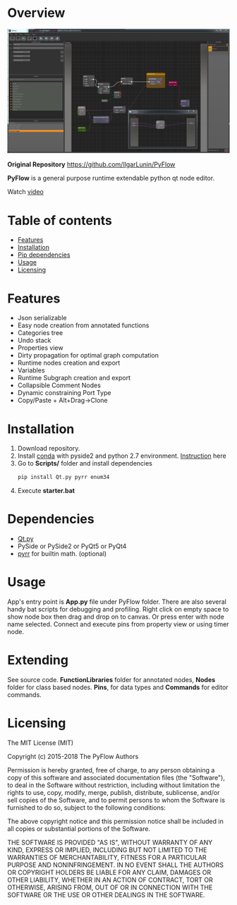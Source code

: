 # Overview
<p align="center">
  <img src="PyFlow/resources/PyFlow.jpg">
</p>

**Original Repository** https://github.com/IlgarLunin/PyFlow

**PyFlow** is a general purpose runtime extendable python qt node editor.

Watch [video](https://youtu.be/chnRrr1Qfj8)

# Table of contents
- [Features](#features)
- [Installation](#installation)
- [Pip dependencies](#dependencies)
- [Usage](#usage)
- [Licensing](#licensing)

# Features
- Json serializable
- Easy node creation from annotated functions
- Categories tree
- Undo stack
- Properties view
- Dirty propagation for optimal graph computation
- Runtime nodes creation and export
- Variables
- Runtime Subgraph creation and export
- Collapsible Comment Nodes
- Dynamic constraining Port Type
- Copy/Paste + Alt+Drag->Clone


# Installation
1. Download repository.
2. Install [conda](https://conda.io/miniconda.html) with pyside2 and python 2.7 environment. [Instruction](https://fredrikaverpil.github.io/2017/08/28/pyside2-easy-install/) here
3. Go to **Scripts/** folder and install dependencies
	```bash
	pip install Qt.py pyrr enum34
	```
4. Execute **starter.bat**


# Dependencies
- [Qt.py](https://github.com/mottosso/Qt.py)
- PySide or PySide2 or PyQt5 or PyQt4
- [pyrr](https://github.com/adamlwgriffiths/Pyrr) for builtin math. (optional)

# Usage
App's entry point is **App.py** file under PyFlow folder. There are also several handy bat scripts for debugging and profiling.
Right click on empty space to show node box then drag and drop on to canvas. Or press enter with node name selected.
Connect and execute pins from property view or using timer node.

# Extending
See source code. **FunctionLibraries** folder for annotated nodes, **Nodes** folder for
class based nodes. **Pins**, for data types and **Commands** for editor commands.

# Licensing
The MIT License (MIT)

Copyright (c) 2015-2018 The PyFlow Authors

Permission is hereby granted, free of charge, to any person obtaining a copy
of this software and associated documentation files (the "Software"), to deal
in the Software without restriction, including without limitation the rights
to use, copy, modify, merge, publish, distribute, sublicense, and/or sell
copies of the Software, and to permit persons to whom the Software is
furnished to do so, subject to the following conditions:

The above copyright notice and this permission notice shall be included in
all copies or substantial portions of the Software.

THE SOFTWARE IS PROVIDED "AS IS", WITHOUT WARRANTY OF ANY KIND, EXPRESS OR
IMPLIED, INCLUDING BUT NOT LIMITED TO THE WARRANTIES OF MERCHANTABILITY,
FITNESS FOR A PARTICULAR PURPOSE AND NONINFRINGEMENT. IN NO EVENT SHALL THE
AUTHORS OR COPYRIGHT HOLDERS BE LIABLE FOR ANY CLAIM, DAMAGES OR OTHER
LIABILITY, WHETHER IN AN ACTION OF CONTRACT, TORT OR OTHERWISE, ARISING FROM,
OUT OF OR IN CONNECTION WITH THE SOFTWARE OR THE USE OR OTHER DEALINGS IN
THE SOFTWARE.
